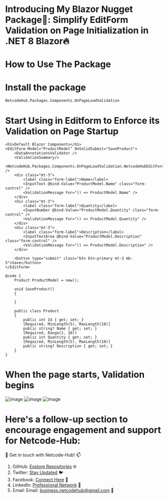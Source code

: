 # Introducing My Blazor Nugget Package🌠: Simplify EditForm Validation on Page Initialization in .NET 8 Blazor🔥

# How to Use The Package
# Install the package
    NetcodeHub.Packages.Components.OnPageLoadValidation
    
# Start Using in Editform to Enforce its Validation on Page Startup
    <h1>Default Blazor Components</h1>
    <EditForm Model="ProductModel" OnValidSubmit="SaveProduct">
        <DataAnnotationsValidator />
        <ValidationSummary/>
        <NetcodeHub.Packages.Components.OnPageLoadValidation.NetcodeHubEditFormValidatorOnPageLoad />
        <div class="mt-3">
            <label class="form-label">Name</label>
            <InputText @bind-Value="ProductModel.Name" class="form-control" />
            <ValidationMessage For="() => ProductModel.Name" />
        </div>
        <div class="mt-3">
            <label class="form-label">Quantity</label>
            <InputNumber @bind-Value="ProductModel.Quantity" class="form-control" />
            <ValidationMessage For="() => ProductModel.Quantity" />
        </div>
        <div class="mt-3">
            <label class="form-label">Description</label>
            <InputTextArea @bind-Value="ProductModel.Description" class="form-control" />
            <ValidationMessage For="() => ProductModel.Description" />
        </div>
    
        <button type="submit" class="btn btn-primary mt-3 mb-5">Save</button>
    </EditForm>

    @code {
        Product ProductModel = new();
    
        void SaveProduct()
        {
    
        }
    
        public class Product
        {
            public int Id { get; set; }
            [Required, MinLength(5), MaxLength(10)]
            public string? Name { get; set; }
            [Required, Range(1, 10)]
            public int Quantity { get; set; }
            [Required, MinLength(5), MaxLength(10)]
            public string? Description { get; set; }
        }
    }
# When the page starts, Validation begins
![image](https://github.com/Netcode-Hub/DemoBlazorValidateEditFormOnPageLoad/assets/110794348/ff7aca1d-2fcf-4b96-a052-171ab1e01c62)
![image](https://github.com/Netcode-Hub/DemoBlazorValidateEditFormOnPageLoad/assets/110794348/6ef3a9a9-cddb-4bb1-acbc-192a67d52e8b)
![image](https://github.com/Netcode-Hub/DemoBlazorValidateEditFormOnPageLoad/assets/110794348/8e42ac42-3583-4547-9430-5c9450d661a4)

# Here's a follow-up section to encourage engagement and support for Netcode-Hub:
🌟 Get in touch with Netcode-Hub! 📫
1. GitHub: [Explore Repositories](https://github.com/Netcode-Hub/Netcode-Hub) 🌐
2. Twitter: [Stay Updated](https://twitter.com/NetcodeHub) 🐦
3. Facebook: [Connect Here](https://web.facebook.com/NetcodeHub) 📘
4. LinkedIn: [Professional Network](https://www.linkedin.com/in/netcode-hub-90b188258/) 🔗
5. Email: Email: [business.netcodehub@gmail.com](mailto:business.netcodehub@gmail.com) 📧

